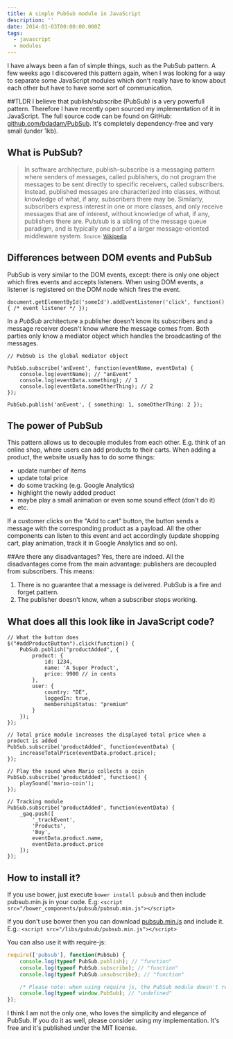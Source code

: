 ```yaml
---
title: A simple PubSub module in JavaScript
description: ''
date: 2014-01-03T00:00:00.000Z
tags:
  - javascript
  - modules
---
```


I have always been a fan of simple things, such as the PubSub pattern. A few weeks ago I discovered this pattern again, when I was looking for a way to separate some JavaScript modules which don't really have to know about each other but have to have some sort of communication.

<!-- readmore -->

##TLDR
I believe that publish/subscribe (PubSub) is a very powerfull pattern. Therefore I have recently open sourced my implementation of it in JavaScript. The full source code can be found on GitHub: <a href="https://github.com/bdadam/PubSub" rel="external,nofollow">github.com/bdadam/PubSub</a>.
It's completely dependency-free and very small (under 1kb).

## What is PubSub?
>In software architecture, publish–subscribe is a messaging pattern where senders of messages, called publishers, do not program the messages to be sent directly to specific receivers, called subscribers. Instead, published messages are characterized into classes, without knowledge of what, if any, subscribers there may be. Similarly, subscribers express interest in one or more classes, and only receive messages that are of interest, without knowledge of what, if any, publishers there are.
Pub/sub is a sibling of the message queue paradigm, and is typically one part of a larger message-oriented middleware system.
<small>Source: [Wikipedia](http://en.wikipedia.org/wiki/Publish%E2%80%93subscribe_pattern)</small>

## Differences between DOM events and PubSub
PubSub is very similar to the DOM events, except: there is only one object which fires events and accepts listeners.
When using DOM events, a listener is registered on the DOM node which fires the event.
<pre class="prettyprint lang-js"><code>document.getElementById('someId').addEventListener('click', function() { /* event listener */ });
</code></pre>

In a *PubSub* architecture a publisher doesn't know its subscribers and a message receiver doesn't know where the message comes from. Both parties only know a mediator object which handles the broadcasting of the messages.

<pre class="prettyprint lang-js"><code>// PubSub is the global mediator object

PubSub.subscribe('anEvent', function(eventName, eventData) {
    console.log(eventName); // "anEvent"
    console.log(eventData.something); // 1
    console.log(eventData.someOtherThing); // 2
});

PubSub.publish('anEvent', { something: 1, someOtherThing: 2 });
</code></pre>

## The power of PubSub
This pattern allows us to decouple modules from each other. E.g. think of an online shop, where users can add products to their carts. When adding a product, the website usually has to do some things:

+ update number of items
+ update total price
+ do some tracking (e.g. Google Analytics)
+ highlight the newly added product
+ maybe play a small animation or even some sound effect (don't do it)
+ etc.

If a customer clicks on the "Add to cart" button, the button sends a message with the corresponding product as a payload. All the other components can listen to this event and act accordingly (update shopping cart, play animation, track it in Google Analytics and so on).

##Are there any disadvantages?
Yes, there are indeed. All the disadvantages come from the main advantage: publishers are decoupled from subscribers. This means:
1. There is no guarantee that a message is delivered. PubSub is a fire and forget pattern.
2. The publisher doesn't know, when a subscriber stops working.

## What does all this look like in JavaScript code?

<pre class="prettyprint lang-js"><code >// What the button does
$("#addProductButton").click(function() {
    PubSub.publish("productAdded", {
        product: {
            id: 1234,
            name: 'A Super Product',
            price: 9900 // in cents
        },
        user: {
            country: "DE",
            loggedIn: true,
            membershipStatus: "premium"
        }
    });
});

// Total price module increases the displayed total price when a product is added
PubSub.subscribe('productAdded', function(eventData) {
    increaseTotalPrice(eventData.product.price);
});

// Play the sound when Mario collects a coin
PubSub.subscribe('productAdded', function() {
    playSound('mario-coin');
});

// Tracking module
PubSub.subscribe('productAdded', function(eventData) {
    _gaq.push([
        '_trackEvent',
        'Products',
        'Buy',
        eventData.product.name,
        eventData.product.price
    ]);
});
</code></pre>

## How to install it?
If you use bower, just execute <code>bower install pubsub</code> and then include pubsub.min.js in your code. E.g:  <code>&lt;script src="/bower_components/pubsub/pubsub.min.js"&gt;&lt;/script&gt;</code>

If you don't use bower then you can download [pubsub.min.js](https://raw.github.com/bdadam/PubSub/master/pubsub.min.js) and include it. E.g.:
`<script src="/libs/pubsub/pubsub.min.js"></script>`

You can also use it with require-js:
```javascript
require(['pubsub'], function(PubSub) {
    console.log(typeof PubSub.publish); // "function"
    console.log(typeof PubSub.subscribe); // "function"
    console.log(typeof PubSub.unsubscribe); // "function"

    /* Please note: when using require js, the PubSub module doesn't register itself as a global object */
    console.log(typeof window.PubSub); // "undefined"
});
```

I think I am not the only one, who loves the simplicity and elegance of PubSub. If you do it as well, please consider using my implementation.
It's free and it's published under the MIT license.
